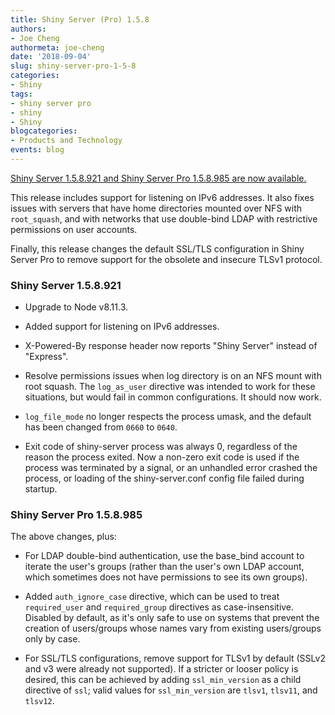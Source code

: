 ```yaml
---
title: Shiny Server (Pro) 1.5.8
authors: 
- Joe Cheng
authormeta: joe-cheng
date: '2018-09-04'
slug: shiny-server-pro-1-5-8
categories:
- Shiny
tags:
- shiny server pro
- shiny
- Shiny
blogcategories:
- Products and Technology
events: blog
---
```



[Shiny Server 1.5.8.921 and Shiny Server Pro 1.5.8.985 are now available.](https://www.rstudio.com/products/shiny/shiny-server/)

This release includes support for listening on IPv6 addresses. It also fixes issues with servers that have home directories mounted over NFS with `root_squash`, and with networks that use double-bind LDAP with restrictive permissions on user accounts.

Finally, this release changes the default SSL/TLS configuration in Shiny Server Pro to remove support for the obsolete and insecure TLSv1 protocol.

### Shiny Server 1.5.8.921

* Upgrade to Node v8.11.3.

* Added support for listening on IPv6 addresses.

* X-Powered-By response header now reports "Shiny Server" instead of "Express".

* Resolve permissions issues when log directory is on an NFS mount with root
  squash. The `log_as_user` directive was intended to work for these situations,
  but would fail in common configurations. It should now work.

* `log_file_mode` no longer respects the process umask, and the default has been
  changed from `0660` to `0640`.

* Exit code of shiny-server process was always 0, regardless of the reason the
  process exited. Now a non-zero exit code is used if the process was terminated
  by a signal, or an unhandled error crashed the process, or loading of the
  shiny-server.conf config file failed during startup.

### Shiny Server Pro 1.5.8.985

The above changes, plus:

* For LDAP double-bind authentication, use the base_bind account to iterate the
  user's groups (rather than the user's own LDAP account, which sometimes does
  not have permissions to see its own groups).

* Added `auth_ignore_case` directive, which can be used to treat `required_user`
  and `required_group` directives as case-insensitive. Disabled by default, as
  it's only safe to use on systems that prevent the creation of users/groups
  whose names vary from existing users/groups only by case.

* For SSL/TLS configurations, remove support for TLSv1 by default (SSLv2 and v3
  were already not supported). If a stricter or looser policy is desired, this
  can be achieved by adding `ssl_min_version` as a child directive of `ssl`;
  valid values for `ssl_min_version` are `tlsv1`, `tlsv11`, and `tlsv12`.

